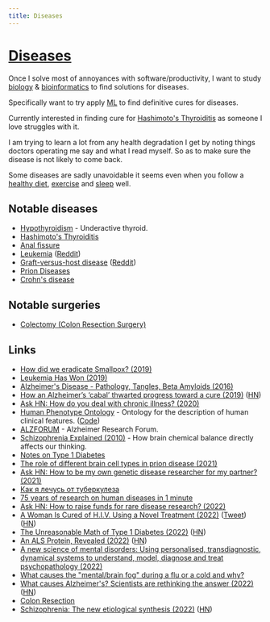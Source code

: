 ```yaml
---
title: Diseases
---
```


# [Diseases](https://en.wikipedia.org/wiki/Disease)

Once I solve most of annoyances with software/productivity, I want to study [biology](../../biology/index.md) & [bioinformatics](../../biology/bioinformatics/index.md) to find solutions for diseases.

Specifically want to try apply [ML](../../machine-learning/index.md) to find definitive cures for diseases.

Currently interested in finding cure for [Hashimoto's Thyroiditis](https://en.wikipedia.org/wiki/Hashimoto%27s_thyroiditis) as someone I love struggles with it.

I am trying to learn a lot from any health degradation I get by noting things doctors operating me say and what I read myself. So as to make sure the disease is not likely to come back.

Some diseases are sadly unavoidable it seems even when you follow a [healthy diet](../../health/nutrition/index.md), [exercise](../../fitness/index.md) and [sleep](../../sleep/index.md) well.

## Notable diseases

- [Hypothyroidism](https://www.nhs.uk/conditions/underactive-thyroid-hypothyroidism/) - Underactive thyroid.
- [Hashimoto's Thyroiditis](https://healthmatch.io/hashimotos-disease/hashimotos-thyroiditis-cure)
- [Anal fissure](https://www.mayoclinic.org/diseases-conditions/anal-fissure/symptoms-causes/syc-20351424)
- [Leukemia](https://en.wikipedia.org/wiki/Leukemia) ([Reddit](https://www.reddit.com/r/leukemia/))
- [Graft-versus-host disease](https://en.wikipedia.org/wiki/Graft-versus-host_disease) ([Reddit](https://www.reddit.com/r/gvhd/))
- [Prion Diseases](https://www.hopkinsmedicine.org/health/conditions-and-diseases/prion-diseases)
- [Crohn's disease](https://www.mayoclinic.org/diseases-conditions/crohns-disease/symptoms-causes/syc-20353304)

## Notable surgeries

- [Colectomy (Colon Resection Surgery)](https://my.clevelandclinic.org/health/treatments/4671-colectomy-bowel-resection-surgery)

## Links

- [How did we eradicate Smallpox? (2019)](https://www.reddit.com/r/askscience/comments/a5sc81/how_did_we_eradicate_smallpox/)
- [Leukemia Has Won (2019)](https://news.ycombinator.com/item?id=19203617)
- [Alzheimer's Disease - Pathology, Tangles, Beta Amyloids (2016)](https://www.youtube.com/watch?v=oXKnc3OlTXo)
- [How an Alzheimer’s ‘cabal’ thwarted progress toward a cure (2019)](https://www.statnews.com/2019/06/25/alzheimers-cabal-thwarted-progress-toward-cure/) ([HN](https://news.ycombinator.com/item?id=21911225))
- [Ask HN: How do you deal with chronic illness? (2020)](https://news.ycombinator.com/item?id=24822223)
- [Human Phenotype Ontology](https://hpo.jax.org/app/) - Ontology for the description of human clinical features. ([Code](https://github.com/obophenotype/human-phenotype-ontology))
- [ALZFORUM](https://www.alzforum.org/) - Alzheimer Research Forum.
- [Schizophrenia Explained (2010)](https://www.youtube.com/watch?v=nEnklxGAmak) - How brain chemical balance directly affects our thinking.
- [Notes on Type 1 Diabetes](https://ben-marshall.github.io/diabetes/index.html)
- [The role of different brain cell types in prion disease (2021)](http://www.cureffi.org/2021/08/10/role-different-brain-cell-types/)
- [Ask HN: How to be my own genetic disease researcher for my partner? (2021)](https://news.ycombinator.com/item?id=29468831)
- [Как я лечусь от туберкулеза](https://twitter.com/pustoshy/status/1474423041203576833)
- [75 years of research on human diseases in 1 minute](https://twitter.com/helder_nakaya/status/1482095277813157888)
- [Ask HN: How to raise funds for rare disease research? (2022)](https://news.ycombinator.com/item?id=30250496)
- [A Woman Is Cured of H.I.V. Using a Novel Treatment (2022)](https://www.nytimes.com/2022/02/15/health/hiv-cure-cord-blood.html) ([Tweet](https://twitter.com/Atul_Gawande/status/1493644662548180994)) ([HN](https://news.ycombinator.com/item?id=30349541))
- [The Unreasonable Math of Type 1 Diabetes (2022)](https://maori.geek.nz/the-unreasonable-math-of-type-1-diabetes-8c96bdf5b7fb) ([HN](https://news.ycombinator.com/item?id=30376777))
- [An ALS Protein, Revealed (2022)](https://www.science.org/content/blog-post/als-protein-revealed) ([HN](https://news.ycombinator.com/item?id=30558785))
- [A new science of mental disorders: Using personalised, transdiagnostic, dynamical systems to understand, model, diagnose and treat psychopathology (2022)](https://www.sciencedirect.com/science/article/pii/S0005796722000675)
- [What causes the "mental/brain fog" during a flu or a cold and why?](https://www.reddit.com/r/askscience/comments/ywq1pb/what_causes_the_mentalbrain_fog_during_a_flu_or_a/)
- [What causes Alzheimer's? Scientists are rethinking the answer (2022)](https://www.quantamagazine.org/what-causes-alzheimers-scientists-are-rethinking-the-answer-20221208/) ([HN](https://news.ycombinator.com/item?id=33934228))
- [Colon Resection](https://www.youtube.com/watch?v=b0msKgqTjDU)
- [Schizophrenia: The new etiological synthesis (2022)](https://www.sciencedirect.com/science/article/pii/S0149763422003839) ([HN](https://news.ycombinator.com/item?id=34021789))
